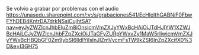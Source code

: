 Se volvio a grabar por problemas con el audio 
https://unasedu.sharepoint.com/:v:/s/grabaciones541/EcHlolthGABNiF0FbwFYhDEB4KntrDA7drkNSsiCujhtSA?nav=eyJyZWZlcnJhbEluZm8iOnsicmVmZXJyYWxBcHAiOiJTdHJlYW1XZWJBcHAiLCJyZWZlcnJhbFZpZXciOiJTaGFyZURpYWxvZy1MaW5rIiwicmVmZXJyYWxBcHBQbGF0Zm9ybSI6IldlYiIsInJlZmVycmFsTW9kZSI6InZpZXcifX0%3D&e=I3GH75
